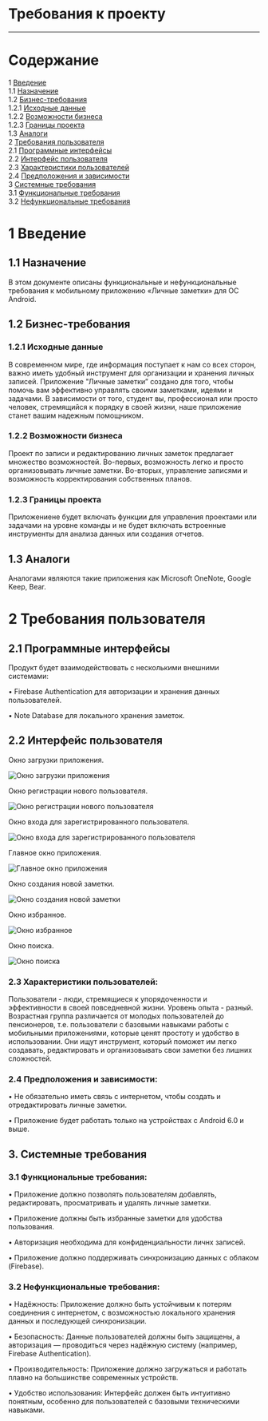 # Требования к проекту
---

# Содержание
1 [Введение](#intro)  
1.1 [Назначение](#appointment)  
1.2 [Бизнес-требования](#business_requirements)  
1.2.1 [Исходные данные](#initial_data)  
1.2.2 [Возможности бизнеса](#business_opportunities)  
1.2.3 [Границы проекта](#project_boundary)  
1.3 [Аналоги](#analogues)  
2 [Требования пользователя](#user_requirements)  
2.1 [Программные интерфейсы](#software_interfaces)  
2.2 [Интерфейс пользователя](#user_interface)  
2.3 [Характеристики пользователей](#user_specifications)    
2.4 [Предположения и зависимости](#assumptions_and_dependencies)  
3 [Системные требования](#system_requirements)  
3.1 [Функциональные требования](#functional_requirements)   
3.2 [Нефункциональные требования](#non-functional_requirements)  

<a name="intro"/>

# 1 Введение

<a name="appointment"/>

## 1.1 Назначение
В этом документе описаны функциональные и нефункциональные требования к мобильному приложению «Личные заметки» для ОС Android. 

<a name="business_requirements"/>

## 1.2 Бизнес-требования

<a name="initial_data"/>

### 1.2.1 Исходные данные
В современном мире, где информация поступает к нам со всех сторон, важно иметь удобный инструмент для организации и хранения личных записей. Приложение "Личные заметки” создано для того, чтобы помочь вам эффективно управлять своими заметками, идеями и задачами. В зависимости от того, студент вы, профессионал или просто человек, стремящийся к порядку в своей жизни, наше приложение станет вашим надежным помощником.

<a name="business_opportunities"/>

### 1.2.2 Возможности бизнеса
Проект по записи и редактированию личных заметок предлагает множество возможностей. Во-первых, возможность легко и просто организовывать личные заметки. Во-вторых, управление записями и возможность корректирования собственных планов.

<a name="project_boundary"/>

### 1.2.3 Границы проекта
Приложениене будет включать функции для управления проектами или задачами на уровне команды и не будет включать встроенные инструменты для анализа данных или создания отчетов.

<a name="analogues"/>

## 1.3 Аналоги
Аналогами являются такие приложения как Microsoft OneNote, Google Keep, Bear.

<a name="user_requirements"/>

# 2 Требования пользователя

<a name="software_interfaces"/>

## 2.1 Программные интерфейсы
Продукт будет взаимодействовать с несколькими внешними системами:

•	Firebase Authentication для авторизации и хранения данных пользователей.

•	Note Database для локального хранения заметок.


<a name="user_interface"/>

## 2.2 Интерфейс пользователя
Окно загрузки приложения.  

![Окно загрузки приложения](https://github.com/ElenaLeibuk/Personal-Notes/blob/master/mockups/Loading.png)  

Окно регистрации нового пользователя.  

![Окно регистрации нового пользователя](https://github.com/ElenaLeibuk/Personal-Notes/blob/master/mockups/Registration.png)

Окно входа для зарегистрированного пользователя.  

![Окно входа для зарегистрированного пользователя](https://github.com/ElenaLeibuk/Personal-Notes/blob/master/mockups/Sing.png)

Главное окно приложения.

![Главное окно приложения](https://github.com/ElenaLeibuk/Personal-Notes/blob/master/mockups/Note%20List.png)

Окно создания новой заметки. 

![Окно создания новой заметки](https://github.com/ElenaLeibuk/Personal-Notes/blob/master/mockups/NoteSpace.png) 

Окно избранное. 

![Окно избранное](https://github.com/ElenaLeibuk/Personal-Notes/blob/master/mockups/Favorites.png)

Окно поиска. 

![Окно поиска](https://github.com/ElenaLeibuk/Personal-Notes/blob/master/mockups/Search.png) 

<a name="user_specifications"></a>
### **2.3 Характеристики пользователей:**

Пользователи - люди, стремящиеся к упорядоченности и эффективности в своей повседневной жизни. Уровень опыта - разный. Возрастная группа различается от молодых пользователей до пенсионеров, т.е. пользователи с базовыми навыками работы с мобильными приложениями, которые ценят простоту и удобство в использовании. Они ищут инструмент, который поможет им легко создавать, редактировать и организовывать свои заметки без лишних сложностей.

<a name="assumptions_and_dependencies"></a>
### **2.4 Предположения и зависимости:**

•	Не обязательно иметь связь с интернетом, чтобы создать и отредактировать личные заметки.

•	Приложение будет работать только на устройствах с Android 6.0 и выше.

<a name="system_requirements"></a>
## **3. Системные требования**

<a name="functional_requirements"></a>
### **3.1 Функциональные требования:**

• Приложение должно позволять пользователям добавлять, редактировать, просматривать и удалять личные заметки.
	
•	Приложение должны быть избранные заметки для удобства пользования.
	
•	Авторизация необходима для конфиденциальности личнх записей.
   
•	Приложение должно поддерживать синхронизацию данных с облаком (Firebase).

<a name="non-functional_requirements"></a>
### **3.2 Нефункциональные требования:**

•	Надёжность: Приложение должно быть устойчивым к потерям соединения с интернетом, с возможностью локального хранения данных и последующей синхронизации.

•	Безопасность: Данные пользователей должны быть защищены, а авторизация — проводиться через надёжную систему (например, Firebase Authentication).

•	Производительность: Приложение должно загружаться и работать плавно на большинстве современных устройств.

•	Удобство использования: Интерфейс должен быть интуитивно понятным, особенно для пользователей с базовыми техническими навыками.
